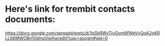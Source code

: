 <!-- TITLE: Contacts -->
<!-- SUBTITLE: A quick summary of Contacts -->

# Here's link for trembit contacts documents:
https://docs.google.com/spreadsheets/d/1qSbRWxTlvGom6fWeVyQoA2oKRLL66MWOBn10dmz0wXw/edit?usp=asogm#gid=0